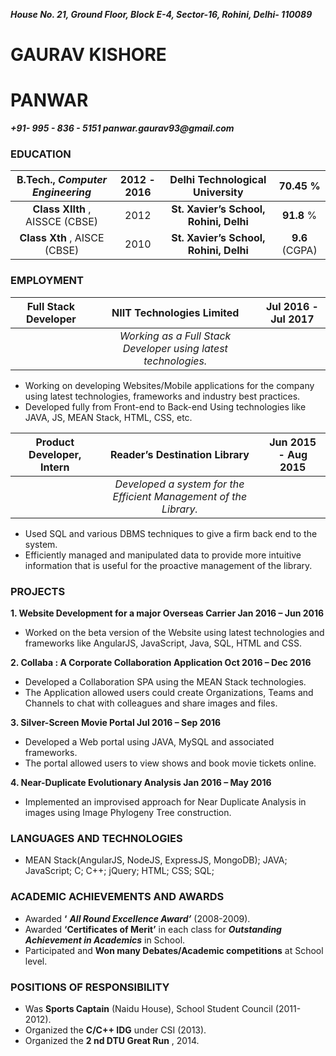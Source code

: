 **_House No. 21, Ground Floor,
Block E-4, Sector-16,
Rohini, Delhi- 110089_**

# GAURAV KISHORE
# PANWAR

**_+91- 995 - 836 - 5151
panwar.gaurav93@gmail.com_**

### EDUCATION

| **B.Tech.**, *Computer Engineering* | 2012 - 2016 | Delhi Technological University | 70.45 % |
|:-------------:|:-------------:|:-------------:|:-------------:|
| **Class XIIth** , AISSCE (CBSE)  | 2012 | **St. Xavier’s School, Rohini, Delhi** | **91.8** % |
| **Class Xth** , AISCE (CBSE) | 2010 | **St. Xavier’s School, Rohini, Delhi** | **9.6** (CGPA) |

### EMPLOYMENT
| Full Stack Developer | NIIT Technologies Limited | Jul 2016 - Jul 2017 |
|:-------------:|:-------------:|:-------------:|
|  | _Working as a Full Stack Developer using latest technologies._ |  |
* Working on developing Websites/Mobile applications for the company using latest technologies,
frameworks and industry best practices.
* Developed fully from Front-end to Back-end Using technologies like JAVA, JS, MEAN Stack, HTML, CSS, etc.

| Product Developer, Intern | Reader’s Destination Library | Jun 2015 - Aug 2015 |
|:-------------:|:-------------:|:-------------:|
|  | _Developed a system for the Efficient Management of the Library._ |  |
* Used SQL and various DBMS techniques to give a firm back end to the system.
* Efficiently managed and manipulated data to provide more intuitive information that is useful for the
proactive management of the library.

### PROJECTS

**1. Website Development for a major Overseas Carrier Jan 2016 – Jun 2016**
* Worked on the beta version of the Website using latest technologies and frameworks like AngularJS,
       JavaScript, Java, SQL, HTML and CSS.

**2. Collaba : A Corporate Collaboration Application Oct 2016 – Dec 2016**
* Developed a Collaboration SPA using the MEAN Stack technologies.
* The Application allowed users could create Organizations, Teams and Channels to chat with colleagues and
share images and files.

**3. Silver-Screen Movie Portal Jul 2016 – Sep 2016**
* Developed a Web portal using JAVA, MySQL and associated frameworks.
* The portal allowed users to view shows and book movie tickets online.

**4. Near-Duplicate Evolutionary Analysis Jan 2016 – May 2016**
* Implemented an improvised approach for Near Duplicate Analysis in images using Image Phylogeny Tree
construction.

### LANGUAGES AND TECHNOLOGIES
* MEAN Stack(AngularJS, NodeJS, ExpressJS, MongoDB); JAVA; JavaScript; C; C++; jQuery; HTML; CSS; SQL;

### ACADEMIC ACHIEVEMENTS AND AWARDS
* Awarded **‘** **_All Round Excellence Award’_** (2008-2009).
* Awarded **‘Certificates of Merit’** in each class for **_Outstanding Achievement in Academics_** in School.
* Participated and **Won many Debates/Academic competitions** at School level.

### POSITIONS OF RESPONSIBILITY
* Was **Sports Captain** (Naidu House), School Student Council (2011-2012).
* Organized the **C/C++ IDG** under CSI (2013).
* Organized the **2 nd DTU Great Run** , 2014.
